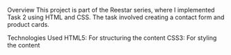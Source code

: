 Overview
This project is part of the Reestar series, where I implemented Task 2 using HTML and CSS. The task involved creating a contact form and product cards.

Technologies Used
HTML5: For structuring the content
CSS3: For styling the content
